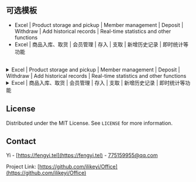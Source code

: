 <a name="readme-top"></a>
可选模板
-
 * Excel | Product storage and pickup | Member management | Deposit | Withdraw | Add historical records | Real-time statistics and other functions
 * Excel | 商品入库、取货 | 会员管理 | 存入 | 支取 | 新增历史记录 | 即时统计等功能
<br>

<details>
  <summary>Excel | Product storage and pickup | Member management | Deposit | Withdraw | Add historical records | Real-time statistics and other functions</summary>

<h4><pre>First use and functional demonstration</pre></h4>

[Bilibili](https://www.bilibili.com/video/BV1Mc411i7GF) | [Watermelon video](https://www.ixigua.com/7308814306693513728) | [Tencent Video](https://v.qq.com/x/page/u3531u10ns8.html) | [Youtube](https://youtu.be/tRwT80LVngY)
<br><br>

<h4><pre>Prerequisites</pre></h4>
<ul>You can optionally use Office 365, Office 2024, Office 2021, Office 2019, Office 2016 or office software that supports automatically inheriting the upstream formula when inserting a new row.</ul>
<ul>Collaboration: It is recommended that you use OneDrive to store Latest.xlsm in the network disk, and other terminal devices can directly synchronize operations.</ul>
<ul>Use iPad, IOS, Android and other terminals to enjoy collaboration by installing Microsoft Excel office software</ul>
<ul>VBA functionality will not be available when VBA is not enabled or included</ul>
<br>

<h4><pre>The main function</pre></h4>
<h4><pre>Merchandise</pre></h4>
<ul>Supports 40 product management</ul>
<ul>After setting available products, hide member details and unused products in history</ul>
<ul>If there are products of the same price, wouldn't you regard them as the same product?</ul>
<br>

<h4><pre>Warehouse | Pick up</pre></h4>
<ul>Into the database: After adding, statistics can be viewed in the settings interface</ul>
<ul>Picking up goods: correcting and picking up goods quickly during inventory, statistics can be viewed in the setting interface</ul>
<ul>  Software A sells 666 pieces and software B sells 333 pieces. Wouldn?t you add two pick-up items, 666 and 333? Doesn?t this count data from other platforms?</ul>
<br>

<h4><pre>Member</pre></h4>
<ul>You can add: surname, first name, gender, ID number, age, phone number, email, home address, notes, etc. Unused items can be hidden</ul>
<br>

<h4><pre>Staff</pre></h4>
<ul>Set employee names, contact numbers, and preferred employees</ul>
<br>

<h4><pre>After opening VBA, the following features are enabled</pre></h4>

<h4><pre>Set up</pre></h4>
<ul>Step 4: Required when adding a member, new deposits are allowed after addition (after passing the verification item when adding a new member, a new historical record will be inserted for deposit)</ul>
<ul>Step 7: Must fill in the unit</ul>
<br>

<h4><pre>Check</pre></h4>
<ul>Phone number: It only prompts when the 11-digit number is met or not, and does not force you to enter it correctly.</ul>
<ul>ID number: After entering the ID number, check whether it is correct.</ul>
<ul>Email: Verify the correct email address</ul>
<br>

<h4><pre>History record</pre></h4>
<ul>In the member details, after selecting the member, you can click "Deposit" or "Withdraw" to quickly add an item to the history.</ul>
<ul>Tip: Whether you click "New Deposit" or "New Withdrawal", select the type change in the history.</ul>
<br>

<h4><pre>Worksheet</pre></h4>
<ul>New warehouse pickup and new members will be available</ul>
<br>

<h4><pre>Open table</pre></h4>
<ul>Reset the worksheet to add new products, pick up goods from the warehouse, add error messages in new members, instant verification, etc.</ul>
<br>

<h4><pre>Select table</pre></h4>
<ul>Reset: errors, instant verification, etc.</ul>
<br>

<h4><pre>Filling</pre></h4>
<ul>After setting the preferred employee, it will automatically populate the list of all employees</ul>
<br>

<h4><pre>Safety</pre></h4>
<ul>After adding "product pickup" and "new member", formulas and data verification will be automatically inserted and the function will be initialized.</ul>
<br>

<h4><pre>Terms and Conditions</pre></h4>
<ul>All passwords are empty</ul>
<ul>It is recommended that you regularly download the latest version to stay up to date.</ul>
<ul>Go to https://github.com/ilikeyi/Office or open https://fengyi.tel/go/storage After downloading, </ul>
<br>
<ul>1. Right-click the file, select Properties, and unlock the file.</ul>
<ul>

&nbsp;&nbsp;&nbsp;&nbsp;![Picture1](https://github.com/ilikeyi/Office/assets/73377514/19a188ac-12b6-4fe4-a025-53105fe298a9)

</ul>
<br>

<ul>2. Enable editing</ul>
<ul>

&nbsp;&nbsp;&nbsp;&nbsp;![Picture2](https://github.com/ilikeyi/Office/assets/73377514/60ca37e4-7b77-42ac-be60-5b2ded68ffa6)


</ul>
<br>

<ul>3. Enable content</ul>
<ul>

&nbsp;&nbsp;&nbsp;&nbsp;![Picture3](https://github.com/ilikeyi/Office/assets/73377514/446b194d-414c-422a-aff8-44f7d4dac474)


</ul>
<br>

<ul>4. Enable VBA macro functions</ul>
<ul>

&nbsp;&nbsp;&nbsp;&nbsp;![Picture4](https://github.com/ilikeyi/Office/assets/73377514/2ebb2621-bb8a-4459-a962-6f73914be5be)

</ul>

<p align="right">(<a href="#readme-top">Back to top</a>)</p>
</details>

<details>
  <summary>Excel | 商品入库、取货 | 会员管理 | 存入 | 支取 | 新增历史记录 | 即时统计等功能</summary>

<h4><pre>首次使用和功能演示</pre></h4>

[哔哩哔哩](https://www.bilibili.com/video/BV1Mc411i7GF) | [西瓜视频](https://www.ixigua.com/7308814306693513728) | [腾讯视频](https://v.qq.com/x/page/u3531u10ns8.html) | [Youtube](https://youtu.be/tRwT80LVngY)
<br><br>

<h4><pre>先决条件</pre></h4>
<ul>可选使用 Office 365、Office 2024、Office 2021、Office 2019、Office 2016 或支持插入新行时自动继承上行公式的办公软件</ul>
<ul>协作：建议您使用 OneDrive，将 Latest.xlsm 存储到网盘里，其它终端设备可直接同步操作</ul>
<ul>使用 iPad、IOS、Android 等终端，安装 Microsoft Excel 办公软件即可享受协作</ul>
<ul>未启用 VBA 或不包含 VBA 时，VBA 功能将不可用</ul>
<br>

<h4><pre>主要功能：</pre></h4>
<h4><pre>商品</pre></h4>
<ul>支持 40 项商品管理</ul>
<ul>设置可用商品后，隐藏会员详细信息、历史记录里未使用的商品</ul>
<ul>有同等价位时，你难道不会当他为同一商品吗？</ul>
<br>

<h4><pre>入库 | 取货</pre></h4>
<ul>入库：新增后，在设置界面可查看统计</ul>
<ul>取货：盘点时冲正及快速取货，在设置界面可查看统计</ul>
<ul>  A 软件销售 666 件，B 软件销售 333，你不会添加二条取货 666、333 吗？这不就统计其它平台的数据了？</ul>
<br>

<h4><pre>会员</pre></h4>
<ul>可添加：姓氏、名字、性别、身份证号码、年龄、电话、Email、家庭住址、备注等，可隐藏不常用的项</ul>
<br>

<h4><pre>员工</pre></h4>
<ul>设置员工姓名、联系电话，设置首选员工</ul>
<br>

<h4><pre>打开 VBA 后，以下功能将启用</pre></h4>

<h4><pre>设置</pre></h4>
<ul>第四步：添加会员时必填、添加后允许新增存入（通过了新增会员时验证项后，将插入一条新的历史记录存入）</ul>
<ul>第七步：必须填单位</ul>
<br>

<h4><pre>校验</pre></h4>
<ul>电话号码：满足 11 位数字时和不满足时仅提示，不强制你是否正确录入</ul>
<ul>身份证号码：输入了身份证号码后校验是否正确</ul>
<ul>Email：校验是否正确的电子邮箱</ul>
<br>

<h4><pre>历史记录</pre></h4>
<ul>在会员详细信息里，选择会员后可点击“存入”或“支取”，快速新增一条到历史记录里</ul>
<ul>技巧：不管是点“新增存入”或“新增支取”，在历史记录里选择类型更改</ul>
<br>

<h4><pre>工作表</pre></h4>
<ul>新增入库取货、新增会员将可用</ul>
<br>

<h4><pre>打开表</pre></h4>
<ul>重置工作表新增商品、入库取货、新增会员里错误信息、即时校验等</ul>
<br>

<h4><pre>选择表</pre></h4>
<ul>重置：错误、即时校验等</ul>
<br>

<h4><pre>填充</pre></h4>
<ul>设置首选员工后，自动填充到所有员工列表</ul>
<br>

<h4><pre>安全</pre></h4>
<ul>新增“商品入库取货”、“新增会员”后，自动插入公式和数据校验，初始化功能。</ul>
<br>

<h4><pre>使用须知</pre></h4>
<ul>所有密码为空</ul>
<ul>建议你定期下载最新版，以保持到最新</ul>
<ul>前往 https://github.com/ilikeyi/Office 或 https://fengyi.tel/go/storage 下载后，</ul>
<br>
<ul>1. 点击文件右键，选择属性，解除文件锁定</ul>
<ul>

&nbsp;&nbsp;&nbsp;&nbsp;![Picture1](https://github.com/ilikeyi/Office/assets/73377514/124d0e33-eaf4-4bc4-bebb-b14db6358ec8)
</ul>
<br>

<ul>2. 启用编辑</ul>
<ul>

&nbsp;&nbsp;&nbsp;&nbsp;![Edit](https://github.com/ilikeyi/Office/assets/73377514/9e26850d-e988-4542-b59e-eaa3b743cc48)

</ul>
<br>

<ul>3. 启用内容</ul>
<ul>

&nbsp;&nbsp;&nbsp;&nbsp;![Content](https://github.com/ilikeyi/Office/assets/73377514/41618db7-1767-415f-b55b-6947fe40f366)

</ul>
<br>

<ul>4. 启用 VBA 宏功能</ul>
<ul>

&nbsp;&nbsp;&nbsp;&nbsp;![Picture4](https://github.com/ilikeyi/Office/assets/73377514/1a73f248-800a-445f-b836-b8cadda15d67)
</ul>

<p align="right">(<a href="#readme-top">返回顶部</a>)</p>
</details>


## License

Distributed under the MIT License. See `LICENSE` for more information.


## Contact

Yi - [https://fengyi.tel](https://fengyi.tel) - 775159955@qq.com

Project Link: [https://github.com/ilikeyi/Office](https://github.com/ilikeyi/Office)
